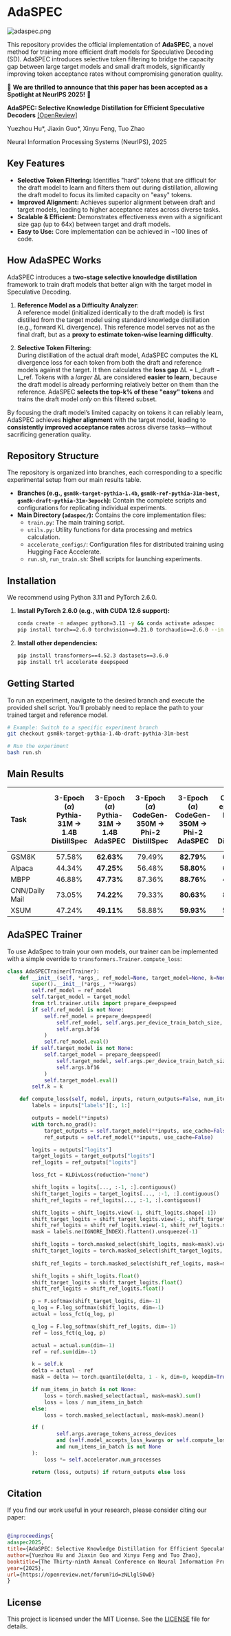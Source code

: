 # AdaSPEC

![adaspec.png](adaspec.png)

This repository provides the official implementation of **AdaSPEC**, a novel method for training more efficient draft
models for Speculative Decoding (SD). AdaSPEC introduces selective token filtering to bridge the capacity gap between
large target models and small draft models, significantly improving token acceptance rates without compromising
generation quality.

🎉 **We are thrilled to announce that this paper has been accepted as a Spotlight at NeurIPS 2025\!** 🎉

**AdaSPEC: Selective Knowledge Distillation for Efficient Speculative Decoders** [[OpenReview]](https://openreview.net/forum?id=zNLlglSOwD)

Yuezhou Hu*, Jiaxin Guo*, Xinyu Feng, Tuo Zhao

Neural Information Processing Systems (NeurIPS), 2025

## Key Features

* **Selective Token Filtering:** Identifies "hard" tokens that are difficult for the draft model to learn and filters
  them out during distillation, allowing the draft model to focus its limited capacity on "easy" tokens.
* **Improved Alignment:** Achieves superior alignment between draft and target models, leading to higher acceptance
  rates across diverse tasks.
* **Scalable & Efficient:** Demonstrates effectiveness even with a significant size gap (up to 64x) between target and
  draft models.
* **Easy to Use:** Core implementation can be achieved in ~100 lines of code.

## How AdaSPEC Works

AdaSPEC introduces a **two-stage selective knowledge distillation** framework to train draft models that better align
with the target model in Speculative Decoding.

1. **Reference Model as a Difficulty Analyzer**:  
   A reference model (initialized identically to the draft model) is first distilled from the target model using
   standard knowledge distillation (e.g., forward KL divergence). This reference model serves not as the final draft,
   but as a **proxy to estimate token-wise learning difficulty**.

2. **Selective Token Filtering**:  
   During distillation of the actual draft model, AdaSPEC computes the KL divergence loss for each token from both the
   draft and reference models against the target. It then calculates the **loss gap** ΔL = L_draft − L_ref. Tokens with
   a *larger* ΔL are considered **easier to learn**, because the draft model is already performing relatively better on
   them than the reference. AdaSPEC **selects the top-k% of these "easy" tokens** and trains the draft model *only* on
   this filtered subset.

By focusing the draft model’s limited capacity on tokens it can reliably learn, AdaSPEC achieves **higher alignment**
with the target model, leading to **consistently improved acceptance rates** across diverse tasks—without sacrificing
generation quality.

## Repository Structure

The repository is organized into branches, each corresponding to a specific experimental setup from our main results
table.

* **Branches (e.g., `gsm8k-target-pythia-1.4b`, `gsm8k-ref-pythia-31m-best`, `gsm8k-draft-pythia-31m-3epoch`):** Contain
  the complete scripts and configurations for replicating individual experiments.
* **Main Directory (`adaspec/`):** Contains the core implementation files:
    * `train.py`: The main training script.
    * `utils.py`: Utility functions for data processing and metrics calculation.
    * `accelerate_configs/`: Configuration files for distributed training using Hugging Face Accelerate.
    * `run.sh`, `run_train.sh`: Shell scripts for launching experiments.

## Installation

We recommend using Python 3.11 and PyTorch 2.6.0.

1. **Install PyTorch 2.6.0 (e.g., with CUDA 12.6 support):**
   ```bash
   conda create -n adaspec python=3.11 -y && conda activate adaspec
   pip install torch==2.6.0 torchvision==0.21.0 torchaudio==2.6.0 --index-url https://download.pytorch.org/whl/cu126
   ```

2. **Install other dependencies:**
   ```bash
   pip install transformers==4.52.3 dastasets==3.6.0
   pip install trl accelerate deepspeed
   ```

## Getting Started

To run an experiment, navigate to the desired branch and execute the provided shell script. You'll probably need to
replace the path to your trained target and reference model.

```bash
# Example: Switch to a specific experiment branch
git checkout gsm8k-target-pythia-1.4b-draft-pythia-31m-best

# Run the experiment
bash run.sh
```

## Main Results

| Task           | 3-Epoch ($\alpha$) <br> Pythia-31M $\to$ 1.4B <br> DistillSpec | 3-Epoch ($\alpha$) <br> Pythia-31M $\to$ 1.4B <br> AdaSPEC | 3-Epoch ($\alpha$) <br> CodeGen-350M $\to$ Phi-2 <br> DistillSpec | 3-Epoch ($\alpha$) <br> CodeGen-350M $\to$ Phi-2 <br> AdaSPEC | Optimal-epoch ($\alpha$) <br> Pythia-31M $\to$ 1.4B <br> DistillSpec | Optimal-epoch ($\alpha$) <br> Pythia-31M $\to$ 1.4B <br> AdaSPEC | Optimal-epoch ($\alpha$) <br> CodeGen-350M $\to$ Phi-2 <br> DistillSpec | Optimal-epoch ($\alpha$) <br> CodeGen-350M $\to$ Phi-2 <br> AdaSPEC |
|:---------------|:--------------------------------------------------------------:|:----------------------------------------------------------:|:-----------------------------------------------------------------:|:-------------------------------------------------------------:|:--------------------------------------------------------------------:|:----------------------------------------------------------------:|:-----------------------------------------------------------------------:|:-------------------------------------------------------------------:|
| GSM8K          |                             57.58%                             |                         **62.63%**                         |                              79.49%                               |                          **82.79%**                           |                                66.19%                                |                            **68.28%**                            |                                 81.49%                                  |                             **83.48%**                              |
| Alpaca         |                             44.34%                             |                         **47.25%**                         |                              56.48%                               |                          **58.80%**                           |                                65.41%                                |                            **65.79%**                            |                                 58.05%                                  |                             **60.36%**                              |
| MBPP           |                             46.88%                             |                         **47.73%**                         |                              87.36%                               |                          **88.76%**                           |                                49.88%                                |                            **65.12%**                            |                                 86.60%                                  |                             **87.70%**                              |
| CNN/Daily Mail |                             73.05%                             |                         **74.22%**                         |                              79.33%                               |                          **80.63%**                           |                                80.15%                                |                            **80.89%**                            |                                 85.01%                                  |                             **86.29%**                              |
| XSUM           |                             47.24%                             |                         **49.11%**                         |                              58.88%                               |                          **59.93%**                           |                                56.11%                                |                            **57.80%**                            |                                 66.78%                                  |                             **68.19%**                              |

## AdaSPEC Trainer

To use AdaSpec to train your own models, our trainer can be implemented with a simple override to
`transformers.Trainer.compute_loss`:

```python
class AdaSPECTrainer(Trainer):
    def __init__(self, *args_, ref_model=None, target_model=None, k=None, **kwargs):
        super().__init__(*args_, **kwargs)
        self.ref_model = ref_model
        self.target_model = target_model
        from trl.trainer.utils import prepare_deepspeed
        if self.ref_model is not None:
            self.ref_model = prepare_deepspeed(
                self.ref_model, self.args.per_device_train_batch_size, self.args.fp16,
                self.args.bf16
            )
            self.ref_model.eval()
        if self.target_model is not None:
            self.target_model = prepare_deepspeed(
                self.target_model, self.args.per_device_train_batch_size, self.args.fp16,
                self.args.bf16
            )
            self.target_model.eval()
        self.k = k

    def compute_loss(self, model, inputs, return_outputs=False, num_items_in_batch=None):
        labels = inputs["labels"][:, 1:]

        outputs = model(**inputs)
        with torch.no_grad():
            target_outputs = self.target_model(**inputs, use_cache=False)
            ref_outputs = self.ref_model(**inputs, use_cache=False)

        logits = outputs["logits"]
        target_logits = target_outputs["logits"]
        ref_logits = ref_outputs["logits"]

        loss_fct = KLDivLoss(reduction="none")

        shift_logits = logits[..., :-1, :].contiguous()
        shift_target_logits = target_logits[..., :-1, :].contiguous()
        shift_ref_logits = ref_logits[..., :-1, :].contiguous()

        shift_logits = shift_logits.view(-1, shift_logits.shape[-1])
        shift_target_logits = shift_target_logits.view(-1, shift_target_logits.shape[-1])
        shift_ref_logits = shift_ref_logits.view(-1, shift_ref_logits.shape[-1])
        mask = labels.ne(IGNORE_INDEX).flatten().unsqueeze(-1)

        shift_logits = torch.masked_select(shift_logits, mask=mask).view(-1, shift_logits.shape[-1])
        shift_target_logits = torch.masked_select(shift_target_logits, mask=mask).view(-1,
                                                                                       shift_target_logits.shape[-1])
        shift_ref_logits = torch.masked_select(shift_ref_logits, mask=mask).view(-1, shift_ref_logits.shape[-1])

        shift_logits = shift_logits.float()
        shift_target_logits = shift_target_logits.float()
        shift_ref_logits = shift_ref_logits.float()

        p = F.softmax(shift_target_logits, dim=-1)
        q_log = F.log_softmax(shift_logits, dim=-1)
        actual = loss_fct(q_log, p)

        q_log = F.log_softmax(shift_ref_logits, dim=-1)
        ref = loss_fct(q_log, p)

        actual = actual.sum(dim=-1)
        ref = ref.sum(dim=-1)

        k = self.k
        delta = actual - ref
        mask = delta >= torch.quantile(delta, 1 - k, dim=0, keepdim=True)

        if num_items_in_batch is not None:
            loss = torch.masked_select(actual, mask=mask).sum()
            loss = loss / num_items_in_batch
        else:
            loss = torch.masked_select(actual, mask=mask).mean()

        if (
                self.args.average_tokens_across_devices
                and (self.model_accepts_loss_kwargs or self.compute_loss_func)
                and num_items_in_batch is not None
        ):
            loss *= self.accelerator.num_processes

        return (loss, outputs) if return_outputs else loss

```

## Citation

If you find our work useful in your research, please consider citing our paper:

```bibtex

@inproceedings{
adaspec2025,
title={AdaSPEC: Selective Knowledge Distillation for Efficient Speculative Decoders},
author={Yuezhou Hu and Jiaxin Guo and Xinyu Feng and Tuo Zhao},
booktitle={The Thirty-ninth Annual Conference on Neural Information Processing Systems},
year={2025},
url={https://openreview.net/forum?id=zNLlglSOwD}
}

```

## License

This project is licensed under the MIT License. See the [LICENSE](LICENSE) file for details.
